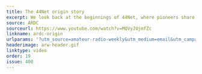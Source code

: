 ```yaml
---
title: The 44Net origin story
excerpt: We look back at the beginnings of 44Net, where pioneers share their contributions to putting the Internet over the airwaves.
source: ARDC
sourceurl: https://www.youtube.com/watch?v=MQVyJUjmfZc
linkname: ardc-origin
urlparams: '?utm_source=amateur-radio-weekly&utm_medium=email&utm_campaign=newsletter'
headerimage: arw-header.gif
linktype: video
order: 19
issue: 400
---
```

